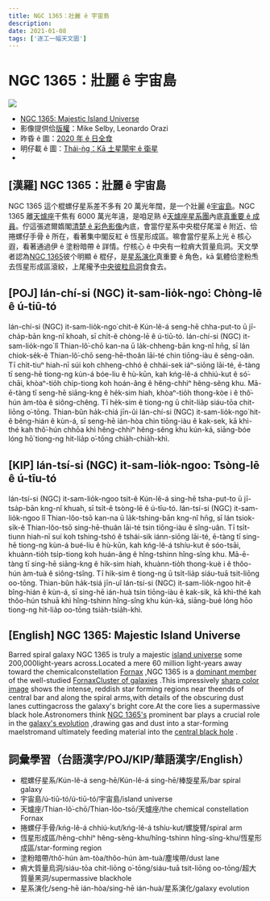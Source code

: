 ```yaml
---
title: NGC 1365：壯麗 ê 宇宙島
description:
date: 2021-01-08
tags: ['逐工一幅天文圖']
---
```


# NGC 1365：壯麗 ê 宇宙島

![](https://1.bp.blogspot.com/-Jby1h_aJCfk/X_gZY9iDB7I/AAAAAAAAACE/J4L5iIt4Zgo1Q_sE7MpgskgtJrEbTxE0ACLcBGAsYHQ/s1024/NGC-1365-RGB-19-DEC-2020_Leo_Mike_1024.jpeg)
- [NGC 1365: Majestic Island Universe](https://apod.nasa.gov/apod/ap210108.html)
- 影像提供佮[版權](https://apod.nasa.gov/apod/lib/about_apod.html#srapply)：Mike Selby, Leonardo Orazi
- 昨昏 ê 圖：[2020 年 ê 日全食](https://apod-taigi.blogspot.com/2021/01/20210107.html)
- 明仔載 ê 圖：[Thái-ǹg：Kā 土星閘牢 ê 衛星](https://apod-taigi.blogspot.com/2021/01/20210109.html)
-


## [漢羅] NGC 1365：壯麗 ê 宇宙島

NGC 1365 這个棍螺仔星系差不多有 20 萬光年闊，是一个壯麗 ê[宇宙島](https://apod.nasa.gov/apod/ap100109.html)。NGC 1365 離[天爐座](http://www.hawastsoc.org/deepsky/for/index.html)干焦有 6000 萬光年遠，是咱足熟 ê[天爐座星系團](http://heritage.stsci.edu/2005/09/supplemental.html)內底[真重要 ê 成員](https://apod.nasa.gov/apod/ap160611.html)。佇這張遮爾媠閣[清楚 ê 彩色影像](http://www.starkeeper.it/NGC1365.htm)內底，會當佇星系中央棍仔尾溜 ê 附近、佮捲螺仔手骨 ê 所在，看著集中閣反紅 ê 恆星形成區。嘛會當佇星系上光 ê 核心遐，看著通過伊 ê 塗粉暗帶 ê 詳情。佇核心 ê 中央有一粒痟大質量烏洞。天文學者認為[NGC 1365](http://arxiv.org/abs/0907.2602)彼个明顯 ê 棍仔，是[星系演化](http://hubblesite.org/newscenter/archive/releases/1999/34/)真重要 ê 角色，kā 氣體佮塗粉𤆬去恆星形成區滾絞，上尾攏予[中央彼粒烏洞](http://hubblesite.org/newscenter/archive/releases/2000/22)食食去。

## [POJ] Ián-chí-si (NGC) it-sam-lio̍k-ngo͘: Chòng-lē ê ú-tiū-tó

Ián-chí-si (NGC) it-sam-lio̍k-ngo͘ chit-ê Kún-lê-á seng-hē chha-put-to ū jī-cha̍p-bān kng-nî khoah, sī chi̍t-ê chòng-lē ê ú-tiū-tó. Ián-chí-si (NGC) it-sam-lio̍k-ngo͘ lî Thian-lô͘-chō kan-na ū la̍k-chheng-bān kng-nî hn̄g, sī lán chiok-se̍k-ê Thian-lô͘-chō seng-hē-thoân lāi-té chin tiōng-iàu ê sêng-oân. Tī chi̍t-tiuⁿ hiah-nī súi koh chheng-chhó ê chhái-sek iáⁿ-siōng lāi-té, ē-tàng tī seng-hē tiong-ng kùn-á bóe-liu ê hù-kūn, kah kńg-lê-á chhiú-kut ê só͘-chāi, khòaⁿ-tio̍h chi̍p-tiong koh hoán-âng ê hêng-chhiⁿ hêng-sêng khu. Mā-ē-tàng tī seng-hē siāng-kng ê he̍k-sim hiah, khòaⁿ-tio̍h thong-kòe i ê thô͘-hún àm-tòa ê siông-chêng. Tī he̍k-sim ê tiong-ng ū chi̍t-lia̍p siáu-tōa chit-liōng o͘-tōng. Thian-bûn ha̍k-chiá jīn-ûi Ián-chí-si (NGC) it-sam-lio̍k-ngo͘ hit-ê bêng-hián ê kùn-á, sī seng-hē ián-hòa chin tiōng-iàu ê kak-sek, kā khì-thé kah thô͘-hún chhōa khì hêng-chhiⁿ hêng-sêng khu kún-ká, siāng-bóe lóng hō͘ tiong-ng hit-lia̍p o͘-tōng chia̍h-chia̍h-khì.

## [KIP] Ián-tsí-si (NGC) it-sam-lio̍k-ngoo: Tsòng-lē ê ú-tīu-tó

Ián-tsí-si (NGC) it-sam-lio̍k-ngoo tsit-ê Kún-lê-á sing-hē tsha-put-to ū jī-tsa̍p-bān kng-nî khuah, sī tsi̍t-ê tsòng-lē ê ú-tīu-tó. Ián-tsí-si (NGC) it-sam-lio̍k-ngoo lî Thian-lôo-tsō kan-na ū la̍k-tshing-bān kng-nî hn̄g, sī lán tsiok-si̍k-ê Thian-lôo-tsō sing-hē-thuân lāi-té tsin tiōng-iàu ê sîng-uân. Tī tsi̍t-tiunn hiah-nī suí koh tshing-tshó ê tshái-sik iánn-siōng lāi-té, ē-tàng tī sing-hē tiong-ng kùn-á bué-liu ê hù-kūn, kah kńg-lê-á tshíu-kut ê sóo-tsāi, khuànn-tio̍h tsi̍p-tiong koh huán-âng ê hîng-tshinn hîng-sîng khu. Mā-ē-tàng tī sing-hē siāng-kng ê hi̍k-sim hiah, khuànn-tio̍h thong-kuè i ê thôo-hún àm-tuà ê siông-tsîng. Tī hi̍k-sim ê tiong-ng ū tsi̍t-lia̍p siáu-tuā tsit-liōng oo-tōng. Thian-bûn ha̍k-tsiá jīn-uî Ián-tsí-si (NGC) it-sam-lio̍k-ngoo hit-ê bîng-hián ê kùn-á, sī sing-hē ián-huà tsin tiōng-iàu ê kak-sik, kā khì-thé kah thôo-hún tshuā khì hîng-tshinn hîng-sîng khu kún-ká, siāng-bué lóng hōo tiong-ng hit-lia̍p oo-tōng tsia̍h-tsia̍h-khì.

## [English] NGC 1365: Majestic Island Universe 

Barred spiral galaxy NGC 1365 is truly a majestic [island universe](https://apod.nasa.gov/apod/ap100109.html) some 200,000light-years across.Located a mere 60 million light-years away toward the chemicalconstellation [Fornax](http://www.hawastsoc.org/deepsky/for/index.html) ,NGC 1365 is a [dominant member](https://apod.nasa.gov/apod/ap160611.html) of the well-studied [FornaxCluster of galaxies](http://heritage.stsci.edu/2005/09/supplemental.html) .This impressively [sharp color image](http://www.starkeeper.it/NGC1365.htm) shows the intense, reddish star forming regions near theends of central bar and along the spiral arms,with details of the obscuring dust lanes cuttingacross the galaxy's bright core.At the core lies a supermassive black hole.Astronomers think [NGC 1365's](http://arxiv.org/abs/0907.2602) prominent bar plays a crucial role in the [galaxy's evolution](http://hubblesite.org/newscenter/archive/releases/1999/34/) ,drawing gas and dust into a star-forming maelstromand ultimately feeding material into the [central black hole](http://hubblesite.org/newscenter/archive/releases/2000/22) .

## 詞彙學習（台語漢字/POJ/KIP/華語漢字/English）

- 棍螺仔星系/Kún-lê-á seng-hē/Kún-lê-á sing-hē/棒旋星系/bar spiral galaxy
- 宇宙島/ú-tiū-tó/ú-tiū-tó/宇宙島/island universe
- 天爐座/Thian-lô͘-chō/Thian-lôo-tsō/天爐座/the chemical constellation Fornax
- 捲螺仔手骨/kńg-lê-á chhiú-kut/kńg-lê-á tshíu-kut/螺旋臂/spiral arm
- 恆星形成區/hêng-chhiⁿ hêng-sêng-khu/hîng-tshinn hîng-sîng-khu/恆星形成區/star-forming region
- 塗粉暗帶/thô͘-hún àm-tòa/thôo-hún àm-tuà/塵埃帶/dust lane
- 痟大質量烏洞/siáu-tōa chit-liōng o͘-tōng/siáu-tuā tsit-liōng oo-tōng/超大質量黑洞/supermassive blackhole
- 星系演化/seng-hē ián-hòa/sing-hē ián-huà/星系演化/galaxy evolution
